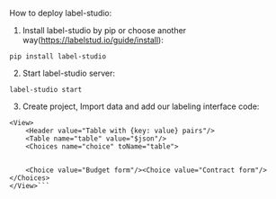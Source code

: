How to deploy label-studio:

1. Install label-studio by pip or choose another way(https://labelstud.io/guide/install):

```pip install label-studio```

2. Start label-studio server:

```label-studio start```

3. Create project, Import data and add our labeling interface code:

```
<View>
    <Header value="Table with {key: value} pairs"/>
    <Table name="table" value="$json"/>
    <Choices name="choice" toName="table">
        
        
    <Choice value="Budget form"/><Choice value="Contract form"/></Choices>
</View>``` 
